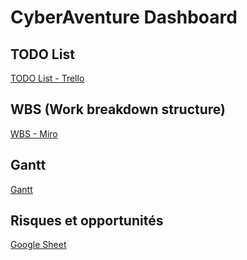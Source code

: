 # CyberAventure Dashboard

## TODO List
[TODO List - Trello](https://trello.com/b/8E7R4Pjz/to-do-list-cyber-aventure)

## WBS (Work breakdown structure)
[WBS - Miro](https://miro.com/app/board/uXjVPvQpYnA=/?share_link_id=899821446302)

## Gantt
[Gantt](https://drive.google.com/file/d/18hV7f8XbgCHO4_1c4YZ-XNEoLMmUXj_C/view?usp=sharing)

## Risques et opportunités
[Google Sheet](https://docs.google.com/spreadsheets/d/1v-f4wRAS2KocumDiNSE3POUDxxuBf8cj3QbSnAiZADc/edit?usp=sharing)
